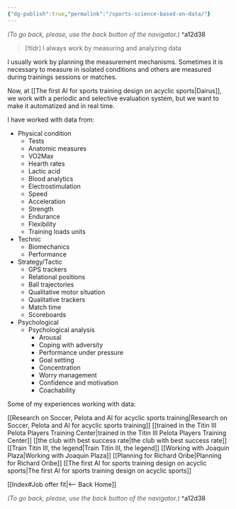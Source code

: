 ```yaml
---
{"dg-publish":true,"permalink":"/sports-science-based-on-data/"}
---
```




<div class="transclusion internal-embed is-loaded"><div class="markdown-embed">




<font color="#595959">*(To go back, please, use the back button of the navigator.)*</font> 
^a12d38



</div></div>


> [!tldr]
> I always work by measuring and analyzing data

I usually work by planning the measurement mechanisms. Sometimes it is necessary to measure in isolated conditions and others are measured during trainings sessions or matches.

Now, at [[The first AI for sports training design on acyclic sports\|Dairus]], we work with a periodic and selective evaluation system, but we want to make it automatized and in real time.

I have worked with data from:
- Physical condition
	- Tests
	- Anatomic measures
	- VO2Max
	- Hearth rates
	- Lactic acid
	- Blood analytics
	- Electrostimulation
	- Speed
	- Acceleration
	- Strength
	- Endurance
	- Flexibility
	- Training loads units
- Technic
	- Biomechanics
	- Performance
- Strategy/Tactic
	- GPS trackers
	- Relational positions
	- Ball trajectories
	- Qualitative motor situation
	- Qualitative trackers
	- Match time
	- Scoreboards
- Psychological
	- Psychological analysis
		- Arousal
		- Coping with adversity
		- Performance under pressure
		- Goal setting
		- Concentration
		- Worry management
		- Confidence and motivation
		- Coachability

Some of my experiences working with data:

[[Research on Soccer, Pelota and AI for acyclic sports training\|Research on Soccer, Pelota and AI for acyclic sports training]]
[[trained in the Titin III Pelota Players Training Center\|trained in the Titin III Pelota Players Training Center]]
[[the club with best success rate\|the club with best success rate]]
[[Train Titin III, the legend\|Train Titin III, the legend]]
[[Working with Joaquín Plaza\|Working with Joaquín Plaza]]
[[Planning for Richard Oribe\|Planning for Richard Oribe]]
[[The first AI for sports training design on acyclic sports\|The first AI for sports training design on acyclic sports]]


<div class="transclusion internal-embed is-loaded"><div class="markdown-embed">





[[Index#Job offer fit\|<-- Back Home]]

<div class="transclusion internal-embed is-loaded"><div class="markdown-embed">




<font color="#595959">*(To go back, please, use the back button of the navigator.)*</font> 
^a12d38



</div></div>


</div></div>

